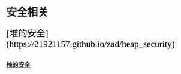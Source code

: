 # 安全相关
 <font size=5 color=black face="黑体">
  [堆的安全](https://21921157.github.io/zad/heap_security)</font>

## <font size=3>[栈的安全](https://21921157.github.io/zad/stack_security)</font>





